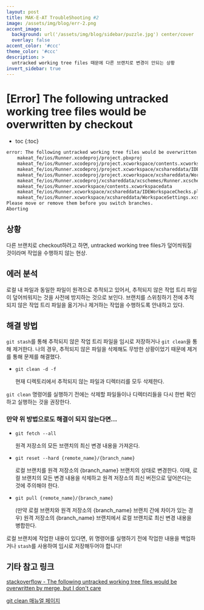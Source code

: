 ```yaml
---
layout: post
title: MAK-E-AT TroubleShooting #2
image: /assets/img/blog/err-2.png
accent_image: 
  background: url('/assets/img/blog/sidebar/puzzle.jpg') center/cover
  overlay: false
accent_color: '#ccc'
theme_color: '#ccc'
description: >
  untracked working tree files 때문에 다른 브랜치로 변경이 안되는 상황 
invert_sidebar: true
---
```


# [Error] The following untracked working tree files would be overwritten by checkout

* toc
{:toc}


```bash
error: The following untracked working tree files would be overwritten by checkout:
    makeat_fe/ios/Runner.xcodeproj/project.pbxproj
    makeat_fe/ios/Runner.xcodeproj/project.xcworkspace/contents.xcworkspacedata
    makeat_fe/ios/Runner.xcodeproj/project.xcworkspace/xcshareddata/IDEWorkspaceChecks.plist
    makeat_fe/ios/Runner.xcodeproj/project.xcworkspace/xcshareddata/WorkspaceSettings.xcsettings
    makeat_fe/ios/Runner.xcodeproj/xcshareddata/xcschemes/Runner.xcscheme
    makeat_fe/ios/Runner.xcworkspace/contents.xcworkspacedata
    makeat_fe/ios/Runner.xcworkspace/xcshareddata/IDEWorkspaceChecks.plist
    makeat_fe/ios/Runner.xcworkspace/xcshareddata/WorkspaceSettings.xcsettings
Please move or remove them before you switch branches.
Aborting
```

## 상황

다른 브랜치로 checkout하려고 하면, untracked working tree files가 덮어씌워질 것이라며 작업을 수행하지 않는 현상.


## 에러 분석

로컬 내 파일과 동일한 파일이 원격으로 추적되고 있어서, 추적되지 않은 작업 트리 파일이 덮어씌워지는 것을 사전에 방지하는 것으로 보인다.
브랜치를 스위칭하기 전에 추적되지 않은 작업 트리 파일을 옮기거나 제거하는 작업을 수행하도록 안내하고 있다.


## 해결 방법

`git stash`를 통해 추적되지 않은 작업 트리 파일을 임시로 저장하거나 `git clean`을 통해 제거한다.
나의 경우, 추적되지 않은 파일을 삭제해도 무방한 상황이었기 때문에 제거를 통해 문제를 해결했다.

- `git clean -d -f`
    
    현재 디렉토리에서 추적되지 않는 파일과 디렉터리를 모두 삭제한다.

`git clean` 명령어를 실행하기 전에는 삭제할 파일들이나 디렉터리들을 다시 한번 확인하고 실행하는 것을 권장한다.


### 만약 위 방법으로도 해결이 되지 않는다면...

- `git fetch --all`
    
    원격 저장소의 모든 브랜치의 최신 변경 내용을 가져온다.

- `git reset --hard {remote_name}/{branch_name}`
    
    로컬 브랜치를 원격 저장소의 {branch_name} 브랜치의 상태로 변경한다.
    이때, 로컬 브랜치의 모든 변경 내용을 삭제하고 원격 저장소의 최신 버전으로 덮어쓴다는 것에 주의해야 한다.

- `git pull {remote_name}/{branch_name}`
    
    (만약 로컬 브랜치와 원격 저장소의 {branch_name} 브랜치 간에 차이가 있는 경우) 원격 저장소의 {branch_name} 브랜치에서 로컬 브랜치로 최신 변경 내용을 병합한다.
    
로컬 브랜치에 작업한 내용이 있다면, 위 명령어를 실행하기 전에 작업한 내용을 백업하거나 `stash`를 사용하여 임시로 저장해두어야 합니다!
    

## 기타 참고 링크
[stackoverflow - The following untracked working tree files would be overwritten by merge, but I don't care](https://stackoverflow.com/questions/17404316/the-following-untracked-working-tree-files-would-be-overwritten-by-merge-but-i)

[git clean 매뉴얼 페이지](https://mirrors.edge.kernel.org/pub/software/scm/git/docs/git-clean.html)
